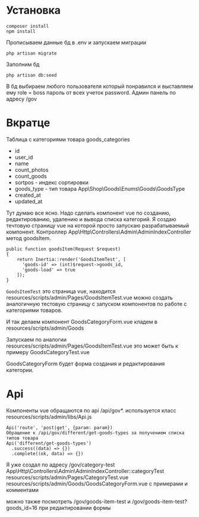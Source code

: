 # Установка
```
composer install
npm install
```
Прописываем данные бд в .env и запускаем миграции

```
php artisan migrate
```

Заполним бд
```
php artisan db:seed
```

В бд выбираем любого пользователя который понравился и выставляем ему role = boss пароль от всех учеток password. Админ панель по адресу /gov

# Вкратце
Таблица с категориями товара goods_categories 
- id
- user_id
- name
- count_photos
- count_goods
- sortpos - индекс сортировки
- goods_type - тип товара App\Shop\Goods\Enums\Goods\GoodsType
- created_at
- updated_at

Тут думаю все ясно. Надо сделать компонент vue по созданию, редактированию, удалению и вывода списка категорий. Я создаю течтовую страницу vue на которой просто запускаю разрабатываемый компонент. Контроллер App\Http\Controllers\Admin\AdminIndexController метод goodsItem.

```
public function goodsItem(Request $request)
{
    return Inertia::render('GoodsItemTest', [
      'goods-id' => (int)$request->goods_id,
      'goods-load' => true
    ]);
}
```
`GoodsItemTest` это страница vue, находится resources/scripts/admin/Pages/GoodsItemTest.vue можно создать аналогичную тестовую страницу с запуском компонентов по работе с категориями товаров.

И так делаем компонент GoodsCategoryForm.vue кладем в resources/scripts/admin/Goods

Запускаем по аналогии resources/scripts/admin/Pages/GoodsItemTest.vue это может быть к примеру GoodsCategoryTest.vue

GoodsCategoryForm будет форма создания и редактирования категории.

# Api
Компоненты vue обращаются по api /api/gov*. используется класс resources/scripts/admin/libs/Api.js

```
Api('route', 'post|get', {param: param})
Обращение к /api/gov/different/get-goods-types за получением списка типов товара
Api('different/get-goods-types')
  .success((data) => {})
  .complete((ok, data) => {})
```

Я уже создал по адресу /gov/category-test
App\Http\Controllers\Admin\AdminIndexController::categoryTest
resources/scripts/admin/Pages/CategoryTest.vue
resources/scripts/admin/Goods/GoodsCategoryForm.vue
с примерами и комментами
 
можно также посмотреть /gov/goods-item-test и /gov/goods-item-test?goods_id=16 при редактировании формы